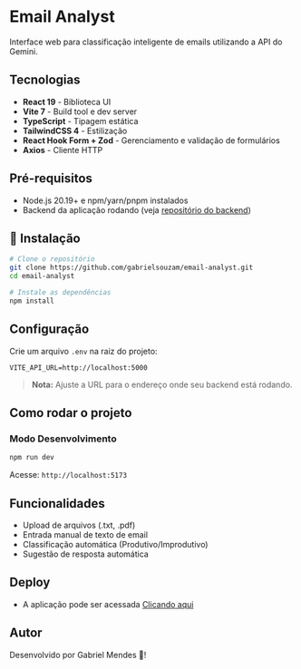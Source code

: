 # Email Analyst 

Interface web para classificação inteligente de emails utilizando a API do Gemini.

## Tecnologias

- **React 19** - Biblioteca UI
- **Vite 7** - Build tool e dev server
- **TypeScript** - Tipagem estática
- **TailwindCSS 4** - Estilização
- **React Hook Form + Zod** - Gerenciamento e validação de formulários
- **Axios** - Cliente HTTP

## Pré-requisitos

- Node.js 20.19+ e npm/yarn/pnpm instalados
- Backend da aplicação rodando (veja [repositório do backend](https://github.com/gabrielsouzam/email-analyst-api))

## 🔧 Instalação

```bash
# Clone o repositório
git clone https://github.com/gabrielsouzam/email-analyst.git
cd email-analyst

# Instale as dependências
npm install
```

## Configuração

Crie um arquivo `.env` na raiz do projeto:

```env
VITE_API_URL=http://localhost:5000
```

> **Nota:** Ajuste a URL para o endereço onde seu backend está rodando.

## Como rodar o projeto

### Modo Desenvolvimento
```bash
npm run dev
```
Acesse: `http://localhost:5173`


## Funcionalidades

- Upload de arquivos (.txt, .pdf)
- Entrada manual de texto de email
- Classificação automática (Produtivo/Improdutivo)
- Sugestão de resposta automática

## Deploy

- A aplicação pode ser acessada [Clicando aqui](https://email-analyst.vercel.app/)

## Autor

Desenvolvido por Gabriel Mendes 💙!